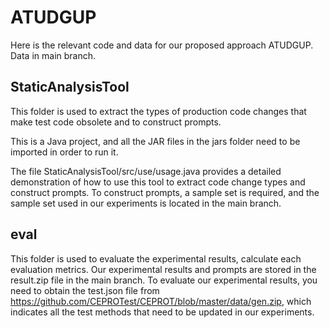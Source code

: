 # ATUDGUP
Here is the relevant code and data for our proposed approach ATUDGUP. Data in main branch.

## StaticAnalysisTool
This folder is used to extract the types of production code changes that make test code obsolete and to construct prompts.

This is a Java project, and all the JAR files in the jars folder need to be imported in order to run it.

The file StaticAnalysisTool/src/use/usage.java provides a detailed demonstration of how to use this tool to extract code change types and construct prompts. To construct prompts, a sample set is required, and the sample set used in our experiments is located in the main branch.

## eval
This folder is used to evaluate the experimental results, calculate each evaluation metrics. Our experimental results and prompts are stored in the result.zip file in the main branch. To evaluate our experimental results, you need to obtain the test.json file from https://github.com/CEPROTest/CEPROT/blob/master/data/gen.zip, which indicates all the test methods that need to be updated in our experiments.
